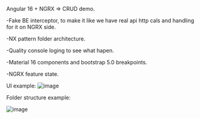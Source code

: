 Angular 16 + NGRX => CRUD demo.

-Fake BE interceptor, to make it like we have real api http cals and handling for it on NGRX side.

-NX pattern folder architecture.

-Quality console loging to see what hapen.

-Material 16 components and bootstrap 5.0 breakpoints.

-NGRX feature state.

UI example:
![image](https://github.com/Destors/angular-crud-ngrx-demo/assets/36758083/cd1cd869-1001-4f20-8ac1-9853eaf432fa)

Folder structure example:

![image](https://github.com/Destors/angular-crud-ngrx-demo/assets/36758083/38a80451-69a4-45c0-946b-76538c817716)

